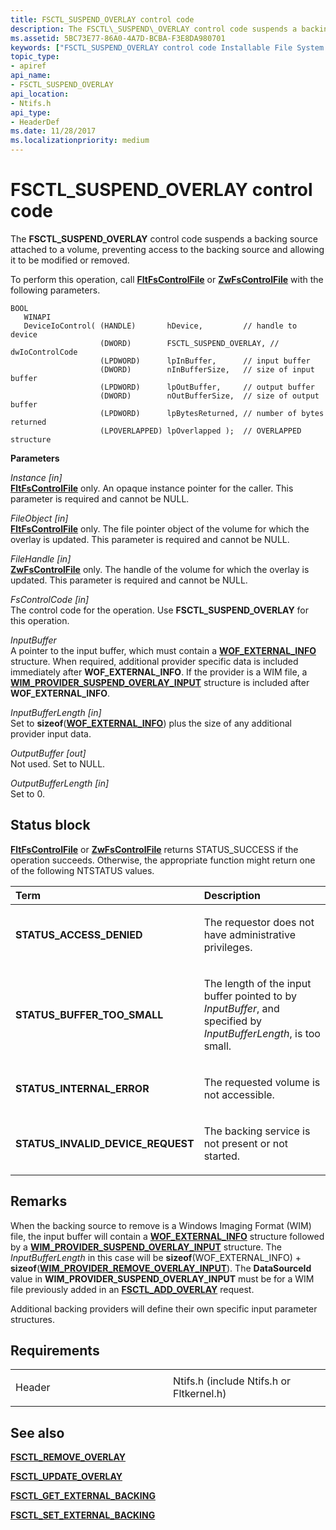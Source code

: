 ```yaml
---
title: FSCTL_SUSPEND_OVERLAY control code
description: The FSCTL\_SUSPEND\_OVERLAY control code suspends a backing source attached to a volume, preventing access to the backing source and allowing it to be modified or removed.
ms.assetid: 5BC73E77-86A0-4A7D-BCBA-F3E8DA980701
keywords: ["FSCTL_SUSPEND_OVERLAY control code Installable File System Drivers"]
topic_type:
- apiref
api_name:
- FSCTL_SUSPEND_OVERLAY
api_location:
- Ntifs.h
api_type:
- HeaderDef
ms.date: 11/28/2017
ms.localizationpriority: medium
---
```


# FSCTL\_SUSPEND\_OVERLAY control code


The **FSCTL\_SUSPEND\_OVERLAY** control code suspends a backing source attached to a volume, preventing access to the backing source and allowing it to be modified or removed.

To perform this operation, call [**FltFsControlFile**](https://docs.microsoft.com/windows-hardware/drivers/ddi/fltkernel/nf-fltkernel-fltfscontrolfile) or [**ZwFsControlFile**](https://msdn.microsoft.com/library/windows/hardware/ff566462) with the following parameters.

``` syntax
BOOL 
   WINAPI 
   DeviceIoControl( (HANDLE)       hDevice,         // handle to device
                    (DWORD)        FSCTL_SUSPEND_OVERLAY, // dwIoControlCode
                    (LPDWORD)      lpInBuffer,      // input buffer
                    (DWORD)        nInBufferSize,   // size of input buffer
                    (LPDWORD)      lpOutBuffer,     // output buffer
                    (DWORD)        nOutBufferSize,  // size of output buffer
                    (LPDWORD)      lpBytesReturned, // number of bytes returned
                    (LPOVERLAPPED) lpOverlapped );  // OVERLAPPED structure
```

**Parameters**

<a href="" id="instance--in-"></a>*Instance \[in\]*  
[**FltFsControlFile**](https://docs.microsoft.com/windows-hardware/drivers/ddi/fltkernel/nf-fltkernel-fltfscontrolfile) only. An opaque instance pointer for the caller. This parameter is required and cannot be NULL.

<a href="" id="fileobject--in-"></a>*FileObject \[in\]*  
[**FltFsControlFile**](https://docs.microsoft.com/windows-hardware/drivers/ddi/fltkernel/nf-fltkernel-fltfscontrolfile) only. The file pointer object of the volume for which the overlay is updated. This parameter is required and cannot be NULL.

<a href="" id="filehandle--in-"></a>*FileHandle \[in\]*  
[**ZwFsControlFile**](https://msdn.microsoft.com/library/windows/hardware/ff566462) only. The handle of the volume for which the overlay is updated. This parameter is required and cannot be NULL.

<a href="" id="fscontrolcode--in-"></a>*FsControlCode \[in\]*  
The control code for the operation. Use **FSCTL\_SUSPEND\_OVERLAY** for this operation.

<a href="" id="inputbuffer"></a>*InputBuffer*  
A pointer to the input buffer, which must contain a [**WOF\_EXTERNAL\_INFO**](https://docs.microsoft.com/windows-hardware/drivers/ddi/ntifs/ns-ntifs-_wof_external_info) structure. When required, additional provider specific data is included immediately after **WOF\_EXTERNAL\_INFO**. If the provider is a WIM file, a [**WIM\_PROVIDER\_SUSPEND\_OVERLAY\_INPUT**](https://docs.microsoft.com/windows-hardware/drivers/ddi/ntifs/ns-ntifs-_wim_provider_suspend_overlay_input) structure is included after **WOF\_EXTERNAL\_INFO**.

<a href="" id="inputbufferlength--in-"></a>*InputBufferLength \[in\]*  
Set to **sizeof**([**WOF\_EXTERNAL\_INFO**](https://docs.microsoft.com/windows-hardware/drivers/ddi/ntifs/ns-ntifs-_wof_external_info)) plus the size of any additional provider input data.

<a href="" id="outputbuffer--out-"></a>*OutputBuffer \[out\]*  
Not used. Set to NULL.

<a href="" id="outputbufferlength--in-"></a>*OutputBufferLength \[in\]*  
Set to 0.

Status block
------------

[**FltFsControlFile**](https://docs.microsoft.com/windows-hardware/drivers/ddi/fltkernel/nf-fltkernel-fltfscontrolfile) or [**ZwFsControlFile**](https://msdn.microsoft.com/library/windows/hardware/ff566462) returns STATUS\_SUCCESS if the operation succeeds. Otherwise, the appropriate function might return one of the following NTSTATUS values.

<table>
<colgroup>
<col width="50%" />
<col width="50%" />
</colgroup>
<thead>
<tr class="header">
<th align="left">Term</th>
<th align="left">Description</th>
</tr>
</thead>
<tbody>
<tr class="odd">
<td align="left"><p><strong>STATUS_ACCESS_DENIED</strong></p></td>
<td align="left"><p>The requestor does not have administrative privileges.</p></td>
</tr>
<tr class="even">
<td align="left"><p><strong>STATUS_BUFFER_TOO_SMALL</strong></p></td>
<td align="left"><p>The length of the input buffer pointed to by <em>InputBuffer</em>, and specified by <em>InputBufferLength</em>, is too small.</p></td>
</tr>
<tr class="odd">
<td align="left"><p><strong>STATUS_INTERNAL_ERROR</strong></p></td>
<td align="left"><p>The requested volume is not accessible.</p></td>
</tr>
<tr class="even">
<td align="left"><p><strong>STATUS_INVALID_DEVICE_REQUEST</strong></p></td>
<td align="left"><p>The backing service is not present or not started.</p></td>
</tr>
</tbody>
</table>

 

Remarks
-------

When the backing source to remove is a Windows Imaging Format (WIM) file, the input buffer will contain a [**WOF\_EXTERNAL\_INFO**](https://docs.microsoft.com/windows-hardware/drivers/ddi/ntifs/ns-ntifs-_wof_external_info) structure followed by a [**WIM\_PROVIDER\_SUSPEND\_OVERLAY\_INPUT**](https://docs.microsoft.com/windows-hardware/drivers/ddi/ntifs/ns-ntifs-_wim_provider_suspend_overlay_input) structure. The *InputBufferLength* in this case will be **sizeof**(WOF\_EXTERNAL\_INFO) + **sizeof**([**WIM\_PROVIDER\_REMOVE\_OVERLAY\_INPUT**](https://docs.microsoft.com/windows-hardware/drivers/ddi/ntifs/ns-ntifs-_wim_provider_remove_overlay_input)). The **DataSourceId** value in **WIM\_PROVIDER\_SUSPEND\_OVERLAY\_INPUT** must be for a WIM file previously added in an [**FSCTL\_ADD\_OVERLAY**](fsctl-add-overlay.md) request.

Additional backing providers will define their own specific input parameter structures.

Requirements
------------

<table>
<colgroup>
<col width="50%" />
<col width="50%" />
</colgroup>
<tbody>
<tr class="odd">
<td align="left"><p>Header</p></td>
<td align="left">Ntifs.h (include Ntifs.h or Fltkernel.h)</td>
</tr>
</tbody>
</table>

## See also


[**FSCTL\_REMOVE\_OVERLAY**](fsctl-remove-overlay.md)

[**FSCTL\_UPDATE\_OVERLAY**](fsctl-update-overlay.md)

[**FSCTL\_GET\_EXTERNAL\_BACKING**](fsctl-get-external-backing.md)

[**FSCTL\_SET\_EXTERNAL\_BACKING**](fsctl-set-external-backing.md)

 

 






